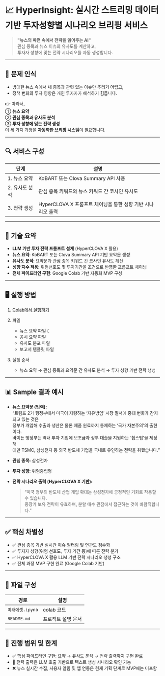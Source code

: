 # 📈 HyperInsight: 실시간 스트리밍 데이터 기반 투자성향별 시나리오 브리핑 서비스  



> **"뉴스의 파편 속에서 전략을 읽어주는 AI"**  
> 관심 종목과 뉴스 이슈의 유사도를 계산하고,  
> 투자자 성향에 맞는 전략 시나리오를 자동 생성합니다.

---

## 🚨 문제 인식

- 방대한 뉴스 속에서 내 종목과 관련 있는 이슈만 추리기 어렵고,
- 정책 변화의 투자 영향은 개인 투자자가 해석하기 힘듭니다.

👉 따라서,  
① **뉴스 요약**  
② **관심 종목과 유사도 분석**  
③ **투자 성향에 맞는 전략 생성**  
이 세 가지 과정을 **자동화한 브리핑 시스템**이 필요합니다.

---

## 🔍 서비스 구성

| 단계 | 설명 |
|------|------|
| 1. 뉴스 요약 | KoBART 또는 Clova Summary API 사용 |
| 2. 유사도 분석 | 관심 종목 키워드와 뉴스 키워드 간 코사인 유사도 |
| 3. 전략 생성 | HyperCLOVA X 프롬프트 체이닝을 통한 성향 기반 시나리오 출력 |

---

## 🧠 기술 요약

- **LLM 기반 투자 전략 프롬프트 설계** (HyperCLOVA X 활용)
- **뉴스 요약**: KoBART 또는 Clova Summary API 기반 요약문 생성
- **유사도 분석**: 요약문과 관심 종목 키워드 간 코사인 유사도 계산
- **성향 지수 적용**: 위험선호도 및 투자기간을 조건으로 반영한 프롬프트 체이닝
- **전체 파이프라인 구현**: Google Colab 기반 자동화 MVP 구성

---

## 🖥️ 실행 방법

1. [Colab에서 실행하기](https://colab.research.google.com/github/hojiahn/miraeasset-2025/blob/main/%EB%AF%B8%EB%9E%98%EC%97%90%EC%85%8B.ipynb#scrollTo=oZbBAeBR_gZw)

2. 파일
   - 뉴스 요약 파일 (
   - 공시 요약 파일
   - 유사도 분포 파일
   - 보고서 템플릿 파일

3. 실행 순서  
   - 뉴스 요약 → 관심 종목과 요약문 간 유사도 분석 → 투자 성향 기반 전략 생성

---

## 📊 Sample 결과 예시

- **뉴스 요약문 (입력):**  
  “트럼프 2기 행정부에서 미국이 자랑하는 ‘자유방임’ 시장 질서에 중대 변화가 감지되고 있는 것은  
  정부가 개입해 수출과 생산은 물론 제품 원료까지 통제하는 ‘국가 자본주의’의 출현이다.  
  바이든 행정부는 역내 투자 기업에 보조금과 정부 대출을 지원하는 ‘칩스법’을 제정해  
  대만 TSMC, 삼성전자 등 외국 반도체 기업을 국내로 유인하는 전략을 취했습니다.”

- **관심 종목:** 삼성전자

- **투자 성향:** 위험중립형

- **전략 시나리오 출력 (HyperCLOVA X 기반):**  
  > “미국 정부의 반도체 산업 개입 확대는 삼성전자에 긍정적인 기회로 작용할 수 있습니다.  
  > 중장기 보유 전략이 유효하며, 분할 매수 관점에서 접근하는 것이 바람직합니다.”

---

## ✅ 핵심 차별성

- ✅ 관심 종목 기반 실시간 이슈 필터링 및 연관도 점수화
- ✅ 투자자 성향(위험 선호도, 투자 기간 등)에 따른 전략 분기
- ✅ HyperCLOVA X 활용 LLM 기반 전략 시나리오 생성 구조
- ✅ 전체 과정 MVP 구현 완료 (Google Colab 기반)

---

## 📁 파일 구성

| 경로 | 설명 |
|------|------|
| `미래에셋.ipynb` | colab 코드 |
| `README.md` | 프로젝트 설명 문서 |

---

## 🏁 진행 범위 및 한계

- ✅ 핵심 파이프라인 구현: 요약 → 유사도 분석 → 전략 출력까지 구현 완료
- 🔎 전략 출력은 LLM 호출 기반으로 텍스트 생성 시나리오 확인 가능
- ❌ 뉴스 실시간 수집, 사용자 알림 및 앱 연동은 현재 기획 단계로 MVP에는 미포함
